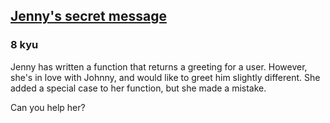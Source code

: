 <h2><a href=https://www.codewars.com/kata/55225023e1be1ec8bc000390/train/java target="_blank">Jenny's secret message</a></h2><h3>8 kyu</h3><p>Jenny has written a function that returns a greeting for a user. However, she's in love with Johnny, and would like to greet him slightly different. She added a special case to her function, but she made a mistake.</p><p>Can you help her?</p>